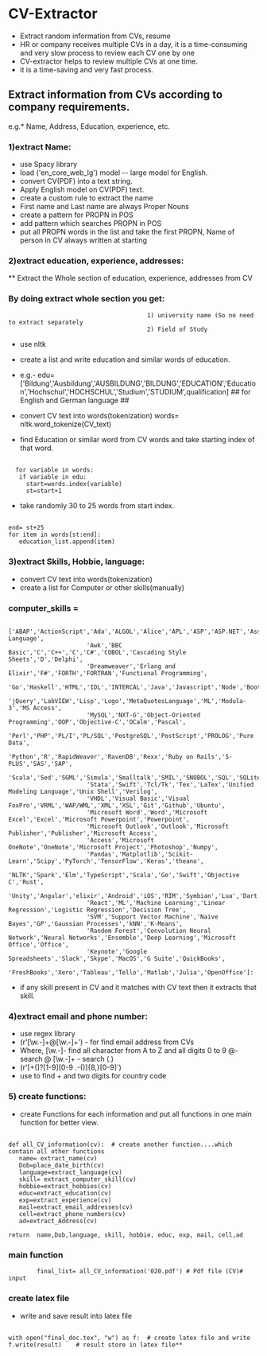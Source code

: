 # CV-Extractor 

* Extract random information from CVs, resume
* HR or company receives multiple CVs in a day, it is a time-consuming and very slow process to  review each CV one by one
* CV-extractor helps to review multiple CVs at one time.
* it is a time-saving and very fast process.

## Extract information from CVs according to company requirements.
e.g.* Name, Address, Education, experience, etc.

### 1)extract Name:
* use Spacy library
* load ('en_core_web_lg') model -- large model for English.
* convert CV(PDF) into a text string.
* Apply English model on CV(PDF) text.
* create a custom rule to extract the name
* First name and Last name are always Proper Nouns
* create a pattern for PROPN in POS
* add pattern which searches PROPN in POS
* put all PROPN words in the list and take the first PROPN, Name of person in CV always written at starting 

### 2)extract education, experience, addresses:
 ** Extract the Whole section of education, experience, addresses from CV
### By doing extract whole section you get:  
                                           1) university name (So no need to extract separately 
                                           2) Field of Study  
                                             

* use nltk                        
* create a list and write education and similar words of education.
*  e.g.-    edu=['Bildung','Ausbildung','AUSBILDUNG','BILDUNG','EDUCATION','Education','Hochschul','HOCHSCHUL','Studium','STUDIUM',qualification]
            ## for English and German language ## 

* convert CV text into words(tokenization)
  words= nltk.word_tokenize(CV_text)
* find Education or similar word from CV words and take starting index of that word.
##   
      for variable in words:
       if variable in edu:
         start=words.index(variable)
         st=start+1
* take randomly 30 to 25 words from start index. 
##
    end= st+25
    for item in words[st:end]:
       education_list.append(item)










### 3)extract Skills, Hobbie, language:
* convert CV text into words(tokenization)
* create a list for Computer or other skills(manually)
###       computer_skills =
                          ['ABAP','ActionScript','Ada','ALGOL','Alice','APL','ASP','ASP.NET','Assembly Language',
                          'Awk','BBC Basic','C','C++','C','C#','COBOL','Cascading Style Sheets','D','Delphi',
                          'Dreamweaver','Erlang and Elixir','F#','FORTH','FORTRAN','Functional Programming',
                           'Go','Haskell','HTML','IDL','INTERCAL','Java','Javascript','Node','Bootstrap',
                           'jQuery','LabVIEW','Lisp','Logo','MetaQuotesLanguage','ML','Modula-3','MS Access',
                          'MySQL','NXT-G','Object-Oriented Programming','OOP','Objective-C','OCalm','Pascal',
                          'Perl','PHP','PL/I','PL/SQL','PostgreSQL','PostScript','PROLOG','Pure Data',
                          'Python','R','RapidWeaver','RavenDB','Rexx','Ruby on Rails','S-PLUS','SAS','SAP',
                          'Scala','Sed','SGML','Simula','Smalltalk','SMIL','SNOBOL','SQL','SQLite','SSI',
                          'Stata','Swift','Tcl/Tk','Tex','LaTex','Unified Modeling Language','Unix Shell','Verilog',
                          'VHDL','Visual Basic','Visual FoxPro','VRML','WAP/WML','XML','XSL','Git','Github','Ubuntu',
                          'Microsoft Word','Word','Microsoft Excel','Excel','Microsoft Powerpoint','Powerpoint',
                          'Microsoft Outlook','Outlook','Microsoft Publisher','Publisher','Microsoft Access',
                          'Access','Microsoft OneNote','OneNote','Microsoft Project','Photoshop','Numpy',
                          'Pandas','Matplotlib','Scikit-Learn','Scipy','PyTorch','TensorFlow','Keras','theano',
                          'NLTK','Spark','Elm','TypeScript','Scala','Go','Swift','Objective C','Rust',
                          'Unity','Angular','elixir','Android','iOS','RIM','Symbian','Lua','Dart','Flutter',
                          'React','ML','Machine Learning','Linear Regression','Logistic Regression','Decision Tree',
                          'SVM','Support Vector Machine','Naive Bayes','GP','Gaussian Processes','kNN','K-Means',
                          'Random Forest','Convolution Neural Network','Neural Networks','Ensemble','Deep Learning','Microsoft Office','Office',
                          'Keynote','Google Spreadsheets','Slack','Skype','MacOS','G Suite','QuickBooks',
                           'FreshBooks','Xero','Tableau','Tello','Matlab','Julia','OpenOffice']:
* if any skill present in CV and it matches with CV text then it extracts that skill.

### 4)extract email and phone number:
* use regex library
* (r'[\w\.-]+@[\w\.-]+') - for find email address from CVs
 * Where, [\w\.-]- find all character from  A to Z and all digits 0 to 9
          @-  search @
          [\w\.-]+  - search (.) 
* (r'[\+\(]?[1-9][0-9 .\-\(\)]{8,}[0-9]')
 * use to find + and two digits for country code

### 5) create functions:
* create Functions for each information and put all functions in one main function for better view.

## 
    def all_CV_information(cv):  # create another function....which contain all other functions
       name= extract_name(cv)
       Dob=place_date_birth(cv)
       language=extract_language(cv)
       skill= extract_computer_skill(cv)
       hobbie=extract_hobbies(cv)
       educ=extract_education(cv)
       exp=extract_experience(cv)
       mail=extract_email_addresses(cv)
       cell=extract_phone_numbers(cv)
       ad=extract_Address(cv)
    
    return  name,Dob,language, skill, hobbie, educ, exp, mail, cell,ad

### main function
            final_list= all_CV_information('020.pdf') # Pdf file (CV)# input

###  create latex file
* write and save result into latex file 
## 

    with open("final_doc.tex", "w") as f:  # create latex file and write
    f.write(result)    # result store in latex file**
## 









